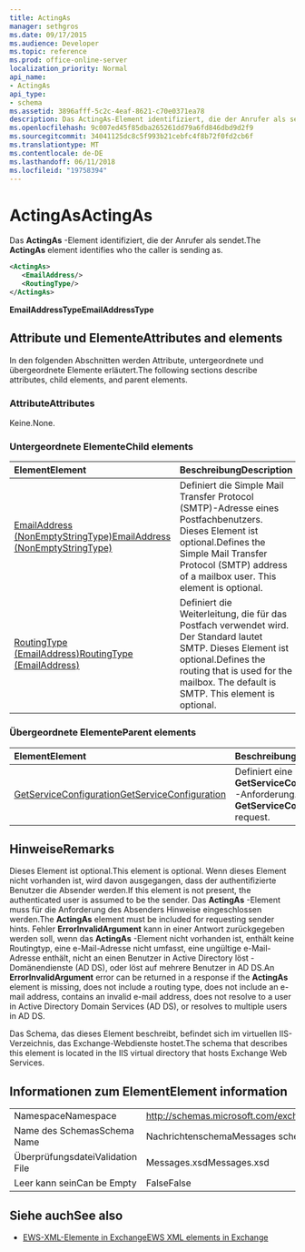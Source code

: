 ```yaml
---
title: ActingAs
manager: sethgros
ms.date: 09/17/2015
ms.audience: Developer
ms.topic: reference
ms.prod: office-online-server
localization_priority: Normal
api_name:
- ActingAs
api_type:
- schema
ms.assetid: 3896afff-5c2c-4eaf-8621-c70e0371ea78
description: Das ActingAs-Element identifiziert, die der Anrufer als sendet.
ms.openlocfilehash: 9c007ed45f85dba265261dd79a6fd846dbd9d2f9
ms.sourcegitcommit: 34041125dc8c5f993b21cebfc4f8b72f0fd2cb6f
ms.translationtype: MT
ms.contentlocale: de-DE
ms.lasthandoff: 06/11/2018
ms.locfileid: "19758394"
---
```

# <a name="actingas"></a><span data-ttu-id="32085-103">ActingAs</span><span class="sxs-lookup"><span data-stu-id="32085-103">ActingAs</span></span>

<span data-ttu-id="32085-104">Das **ActingAs** -Element identifiziert, die der Anrufer als sendet.</span><span class="sxs-lookup"><span data-stu-id="32085-104">The **ActingAs** element identifies who the caller is sending as.</span></span> 
  
```xml
<ActingAs>
   <EmailAddress/>
   <RoutingType/>
</ActingAs>
```

 <span data-ttu-id="32085-105">**EmailAddressType**</span><span class="sxs-lookup"><span data-stu-id="32085-105">**EmailAddressType**</span></span>
## <a name="attributes-and-elements"></a><span data-ttu-id="32085-106">Attribute und Elemente</span><span class="sxs-lookup"><span data-stu-id="32085-106">Attributes and elements</span></span>

<span data-ttu-id="32085-107">In den folgenden Abschnitten werden Attribute, untergeordnete und übergeordnete Elemente erläutert.</span><span class="sxs-lookup"><span data-stu-id="32085-107">The following sections describe attributes, child elements, and parent elements.</span></span>
  
### <a name="attributes"></a><span data-ttu-id="32085-108">Attribute</span><span class="sxs-lookup"><span data-stu-id="32085-108">Attributes</span></span>

<span data-ttu-id="32085-109">Keine.</span><span class="sxs-lookup"><span data-stu-id="32085-109">None.</span></span>
  
### <a name="child-elements"></a><span data-ttu-id="32085-110">Untergeordnete Elemente</span><span class="sxs-lookup"><span data-stu-id="32085-110">Child elements</span></span>

|<span data-ttu-id="32085-111">**Element**</span><span class="sxs-lookup"><span data-stu-id="32085-111">**Element**</span></span>|<span data-ttu-id="32085-112">**Beschreibung**</span><span class="sxs-lookup"><span data-stu-id="32085-112">**Description**</span></span>|
|:-----|:-----|
|[<span data-ttu-id="32085-113">EmailAddress (NonEmptyStringType)</span><span class="sxs-lookup"><span data-stu-id="32085-113">EmailAddress (NonEmptyStringType)</span></span>](emailaddress-nonemptystringtype.md) <br/> |<span data-ttu-id="32085-p101">Definiert die Simple Mail Transfer Protocol (SMTP)-Adresse eines Postfachbenutzers. Dieses Element ist optional.</span><span class="sxs-lookup"><span data-stu-id="32085-p101">Defines the Simple Mail Transfer Protocol (SMTP) address of a mailbox user. This element is optional.</span></span>  <br/> |
|[<span data-ttu-id="32085-116">RoutingType (EmailAddress)</span><span class="sxs-lookup"><span data-stu-id="32085-116">RoutingType (EmailAddress)</span></span>](routingtype-emailaddress.md) <br/> |<span data-ttu-id="32085-p102">Definiert die Weiterleitung, die für das Postfach verwendet wird. Der Standard lautet SMTP. Dieses Element ist optional.</span><span class="sxs-lookup"><span data-stu-id="32085-p102">Defines the routing that is used for the mailbox. The default is SMTP. This element is optional.</span></span>  <br/> |
   
### <a name="parent-elements"></a><span data-ttu-id="32085-120">Übergeordnete Elemente</span><span class="sxs-lookup"><span data-stu-id="32085-120">Parent elements</span></span>

|<span data-ttu-id="32085-121">**Element**</span><span class="sxs-lookup"><span data-stu-id="32085-121">**Element**</span></span>|<span data-ttu-id="32085-122">**Beschreibung**</span><span class="sxs-lookup"><span data-stu-id="32085-122">**Description**</span></span>|
|:-----|:-----|
|[<span data-ttu-id="32085-123">GetServiceConfiguration</span><span class="sxs-lookup"><span data-stu-id="32085-123">GetServiceConfiguration</span></span>](getserviceconfiguration.md) <br/> |<span data-ttu-id="32085-124">Definiert eine **GetServiceConfiguration** -Anforderung.</span><span class="sxs-lookup"><span data-stu-id="32085-124">Defines a **GetServiceConfiguration** request.</span></span>  <br/> |
   
## <a name="remarks"></a><span data-ttu-id="32085-125">Hinweise</span><span class="sxs-lookup"><span data-stu-id="32085-125">Remarks</span></span>

<span data-ttu-id="32085-126">Dieses Element ist optional.</span><span class="sxs-lookup"><span data-stu-id="32085-126">This element is optional.</span></span> <span data-ttu-id="32085-127">Wenn dieses Element nicht vorhanden ist, wird davon ausgegangen, dass der authentifizierte Benutzer die Absender werden.</span><span class="sxs-lookup"><span data-stu-id="32085-127">If this element is not present, the authenticated user is assumed to be the sender.</span></span> <span data-ttu-id="32085-128">Das **ActingAs** -Element muss für die Anforderung des Absenders Hinweise eingeschlossen werden.</span><span class="sxs-lookup"><span data-stu-id="32085-128">The **ActingAs** element must be included for requesting sender hints.</span></span> <span data-ttu-id="32085-129">Fehler **ErrorInvalidArgument** kann in einer Antwort zurückgegeben werden soll, wenn das **ActingAs** -Element nicht vorhanden ist, enthält keine Routingtyp, eine e-Mail-Adresse nicht umfasst, eine ungültige e-Mail-Adresse enthält, nicht an einen Benutzer in Active Directory löst -Domänendienste (AD DS), oder löst auf mehrere Benutzer in AD DS.</span><span class="sxs-lookup"><span data-stu-id="32085-129">An **ErrorInvalidArgument** error can be returned in a response if the **ActingAs** element is missing, does not include a routing type, does not include an e-mail address, contains an invalid e-mail address, does not resolve to a user in Active Directory Domain Services (AD DS), or resolves to multiple users in AD DS.</span></span> 
  
<span data-ttu-id="32085-130">Das Schema, das dieses Element beschreibt, befindet sich im virtuellen IIS-Verzeichnis, das Exchange-Webdienste hostet.</span><span class="sxs-lookup"><span data-stu-id="32085-130">The schema that describes this element is located in the IIS virtual directory that hosts Exchange Web Services.</span></span>
  
## <a name="element-information"></a><span data-ttu-id="32085-131">Informationen zum Element</span><span class="sxs-lookup"><span data-stu-id="32085-131">Element information</span></span>

|||
|:-----|:-----|
|<span data-ttu-id="32085-132">Namespace</span><span class="sxs-lookup"><span data-stu-id="32085-132">Namespace</span></span>  <br/> |http://schemas.microsoft.com/exchange/services/2006/messages  <br/> |
|<span data-ttu-id="32085-133">Name des Schemas</span><span class="sxs-lookup"><span data-stu-id="32085-133">Schema Name</span></span>  <br/> |<span data-ttu-id="32085-134">Nachrichtenschema</span><span class="sxs-lookup"><span data-stu-id="32085-134">Messages schema</span></span>  <br/> |
|<span data-ttu-id="32085-135">Überprüfungsdatei</span><span class="sxs-lookup"><span data-stu-id="32085-135">Validation File</span></span>  <br/> |<span data-ttu-id="32085-136">Messages.xsd</span><span class="sxs-lookup"><span data-stu-id="32085-136">Messages.xsd</span></span>  <br/> |
|<span data-ttu-id="32085-137">Leer kann sein</span><span class="sxs-lookup"><span data-stu-id="32085-137">Can be Empty</span></span>  <br/> |<span data-ttu-id="32085-138">False</span><span class="sxs-lookup"><span data-stu-id="32085-138">False</span></span>  <br/> |
   
## <a name="see-also"></a><span data-ttu-id="32085-139">Siehe auch</span><span class="sxs-lookup"><span data-stu-id="32085-139">See also</span></span>

- [<span data-ttu-id="32085-140">EWS-XML-Elemente in Exchange</span><span class="sxs-lookup"><span data-stu-id="32085-140">EWS XML elements in Exchange</span></span>](ews-xml-elements-in-exchange.md)

